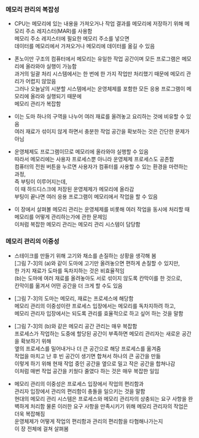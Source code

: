 

### 메모리 관리의 복잡성 

- CPU는 메모리에 있는 내용을 가져오거나 작업 결과를 메모리에 저장하기 위해 메모리 주소 레지스터(MAR)를 사용함  
  메모리 주소 레지스터에 필요한 메모리 주소를 넣으면  
  데이터를 메모리에서 가져오거나 메모리에 데이터를 옮길 수 있음  
  
- 폰노이만 구조의 컴퓨터에서 메모리는 유일한 작업 공간이며 모든 프로그램은 메모리에 올라와야 실행이 가능함  
  과거의 일괄 처리 시스템에서는 한 번에 한 가지 작업만 처리했기 때문에 메모리 관리가 어렵지 않았음  
  그러나 오늘날의 시분할 시스템에서는 운영체제를 포함한 모든 응용 프로그램이 메모리에 올라와 실행되기 때문에  
  메모리 관리가 복잡함  
  
- 이는 도마 하나의 구역을 나누어 여러 재료를 올려놓고 요리하는 것에 비유할 수 있음  
  여러 재료가 섞이지 않게 하면서 충분한 작업 공간을 확보하는 것은 간단한 문제가 아님  
  
- 운영체제도 프로그램이므로 메모리에 올라와야 실행할 수 있음  
  따라서 메모리에는 사용자 프로세스뿐 아니라 운영체제 프로세스도 공존함  
  컴퓨터의 전원 버튼을 누르면 사용자가 컴퓨터를 사용할 수 있는 환경을 마련하는 과정,  
  즉 부팅이 이루어지는데,  
  이 때 하드디스크에 저장된 운영체제가 메모리에 올라감  
  부팅이 끝나면 여러 응용 프로그램이 메모리에서 작업을 할 수 있음  
  
  
- 이 장에서 살펴볼 메모리 관리는 운영체제를 비롯해 여러 작업을 동시에 처리할 때  
  메모리를 어떻게 관리하는가에 관한 문제임  
  이처럼 복잡한 메모리 관리는 메모리 관리 시스템이 담당함  
  

### 메모리 관리의 이중성  

- 스테이크를 만들기 위해 고기와 채소를 손질하는 상황을 생각해 봄  
  [그림 7-3]의 (a)와 같이 도마에 고기만 올려놓으면 편하게 손질할 수 있지만,  
  한 가지 재료가 도마를 독차지하는 것은 비효율적임  
  (b)는 도마에 여러 재료를 올려놓아도 서로 섞이지 않도록 칸막이를 한 것으로,  
  칸막이를 옮겨서 어떤 공간을 더 크게 할 수도 있음  
  

- [그림 7-3]의 도마는 메모리, 재료는 프로세스에 해당함  
  메모리 관리의 이중성이란 프로세스 입장에서는 메모리를 독차지하려 하고,  
  메모리 관리자 입장에서는 되도록 관리를 효율적으로 하고 싶어 하는 것을 말함  
  
- [그림 7-3]의 (b)와 같은 메모리 공간 관리는 매우 복잡함  
  프로세스가 작업하는 도중에 할당된 공간이 부족하면 메모리 관리자는 새로운 공간을 확보하기 위해  
  옆의 프로세스를 밀어내거나 더 큰 공간으로 해당 프로세스를 옮겨줌  
  작업을 마치고 난 후 빈 공간이 생기면 합쳐서 하나의 큰 공간을 만듦  
  이렇게 하기 위해 현재 작업 중인 공간을 옆으로 밀고 작은 공간을 합쳐나감  
  이처럼 매번 작업 공간을 키웠다 줄였다 하는 것은 매우 복잡한 일임  
  
- 메모리 관리의 이중성은 프로세스 입장에서 작업의 편리함과  
  관리자 입장에서 관리의 편리함이 충돌을 일으키는 것을 말함  
  현대의 메모리 관리 시스템은 프로세스와 메모리 관리자의 상충되는 요구 사항을 완벽하게 처리함
  물론 이러한 요구 사항을 만족시키기 위해 메모리 관리자의 작업은 더욱 복잡해짐  
  운영체제가 어떻게 작업의 편리함과 관리의 편리함을 타협해나가는지  
  이 장 전체에 걸쳐 살펴봄  
  

  
  
  
  
  
  
  
  
  

  
